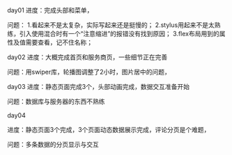 day01
进度：完成头部和菜单，

问题：
	1.看起来不是太复杂，实际写起来还是挺慢的；
	2.stylus用起来不是太熟练，引入使用混合时有一个“注意缩进”的报错没有找到原因；
	3.flex布局用到的属性及值需要查看，记不住名称；

day02
进度：大概完成首页和服务商页，一些细节正在完善

问题：用swiper库，轮播图调整了2小时，图片居中的问题，


day03
进度：静态页面完成3个，头部动画完成，数据交互准备开始

问题：数据库与服务器的东西不熟练

day04

进度：静态页面3个完成，3个页面动态数据展示完成，评论分页是个难题，

问题：多条数据的分页显示与交互